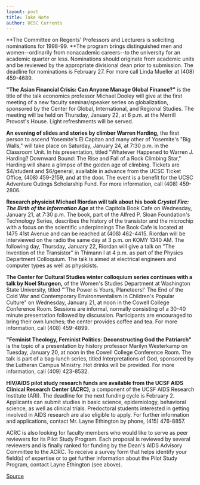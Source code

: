 ```yaml
---
layout: post
title: Take Note
author: UCSC Currents
---
```


**The Committee on Regents' Professors and Lecturers is soliciting nominations for 1998-99. **The program brings distinguished men and women--ordinarily from nonacademic careers--to the university for an academic quarter or less. Nominations should originate from academic units and be reviewed by the appropriate divisional dean prior to submission. The deadline for nominations is February 27. For more call Linda Mueller at (408) 459-4689.

**"The Asian Financial Crisis: Can Anyone Manage Global Finance?"** is the title of the talk economics professor Michael Dooley will give at the first meeting of a new faculty seminar/speaker series on globalization, sponsored by the Center for Global, International, and Regional Studies. The meeting will be held on Thursday, January 22, at 6 p.m. at the Merrill Provost's House. Light refreshments will be served. 

**An evening of slides and stories by climber Warren Harding,** the first person to ascend Yosemite's El Capitan and many other of Yosemite's "Big Walls," will take place on Saturday, January 24, at 7:30 p.m. in the Classroom Unit. In his presentation, titled "Whatever Happened to Warren J. Harding? Downward Bound: The Rise and Fall of a Rock Climbing Star," Harding will share a glimpse of the golden age of climbing. Tickets are $4/student and $6/general, available in advance from the UCSC Ticket Office, (408) 459-2159, and at the door. The event is a benefit for the UCSC Adventure Outings Scholarship Fund. For more information, call (408) 459-2806.

**Research physicist Michael Riordan will talk about his book _Crystal Fire: The Birth of the Information Age_** at the Capitola Book Cafe on Wednesday, January 21, at 7:30 p.m. The book, part of the Alfred P. Sloan Foundation's Technology Series, describes the history of the transistor and the microchip with a focus on the scientific underpinnings The Book Cafe is located at 1475 41st Avenue and can be reached at (408) 462-4415. Riordan will be interviewed on the radio the same day at 3 p.m. on KOMY 1340 AM. The following day, Thursday, January 22, Riordan will give a talk on "The Invention of the Transistor" in Thimann I at 4 p.m. as part of the Physics Department Colloquium. The talk is aimed at electrical engineers and computer types as well as physicists. 

**The Center for Cultural Studies winter colloquium series continues with a talk by Noel Sturgeon,** of the Women's Studies Department at Washington State University, titled "'The Power is Yours, Planeteers!' The End of the Cold War and Contemporary Environmentalism in Children's Popular Culture" on Wednesday, January 21, at noon in the Cowell College Conference Room. Sessions are informal, normally consisting of a 30-40 minute presentation followed by discussion. Participants are encouraged to bring their own lunches; the center provides coffee and tea. For more information, call (408) 459-4899.

**"Feminist Theology, Feminist Politics: Deconstructing God the Patriarch"** is the topic of a presentation by history professor Marilyn Westerkamp on Tuesday, January 20, at noon in the Cowell College Conference Room. The talk is part of a bag-lunch series, titled Interpretations of God, sponsored by the Lutheran Campus Ministry. Hot drinks will be provided. For more information, call (409) 423-8532.

**HIV/AIDS pilot study research funds are available from the UCSF AIDS Clinical Research Center (ACRC),** a component of the UCSF AIDS Research Institute (ARI). The deadline for the next funding cycle is February 2. Applicants can submit studies in basic science, epidemiology, behavioral science, as well as clinical trials. Predoctoral students interested in getting involved in AIDS research are also eligible to apply. For further information and applications, contact Mr. Layne Ethington by phone, (415) 476-8857.

ACRC is also looking for faculty members who would like to serve as peer reviewers for its Pilot Study Program. Each proposal is reviewed by several reviewers and is finally ranked for funding by the Dean's AIDS Advisory Committee to the ACRC. To receive a survey form that helps identify your field(s) of expertise or to get further information about the Pilot Study Program, contact Layne Ethington (see above).

[Source](http://www1.ucsc.edu/oncampus/currents/97-98/01-19/takenote.htm "Permalink to Take Note: 01-19-98")
